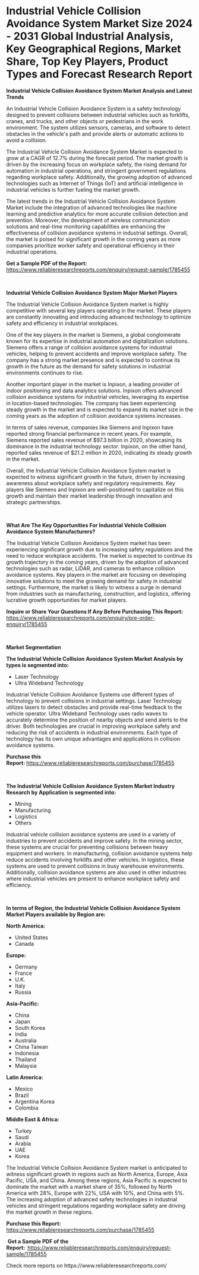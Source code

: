 <p><h1>Industrial Vehicle Collision Avoidance System Market Size 2024 - 2031 Global Industrial Analysis, Key Geographical Regions, Market Share, Top Key Players, Product Types and Forecast Research Report</h1></p><p><strong>Industrial Vehicle Collision Avoidance System Market Analysis and Latest Trends</strong></p>
<p><p>An Industrial Vehicle Collision Avoidance System is a safety technology designed to prevent collisions between industrial vehicles such as forklifts, cranes, and trucks, and other objects or pedestrians in the work environment. The system utilizes sensors, cameras, and software to detect obstacles in the vehicle's path and provide alerts or automatic actions to avoid a collision.</p><p>The Industrial Vehicle Collision Avoidance System Market is expected to grow at a CAGR of 12.7% during the forecast period. The market growth is driven by the increasing focus on workplace safety, the rising demand for automation in industrial operations, and stringent government regulations regarding workplace safety. Additionally, the growing adoption of advanced technologies such as Internet of Things (IoT) and artificial intelligence in industrial vehicles is further fueling the market growth.</p><p>The latest trends in the Industrial Vehicle Collision Avoidance System Market include the integration of advanced technologies like machine learning and predictive analytics for more accurate collision detection and prevention. Moreover, the development of wireless communication solutions and real-time monitoring capabilities are enhancing the effectiveness of collision avoidance systems in industrial settings. Overall, the market is poised for significant growth in the coming years as more companies prioritize worker safety and operational efficiency in their industrial operations.</p></p>
<p><strong>Get a Sample PDF of the Report:&nbsp;</strong> <a href="https://www.reliableresearchreports.com/enquiry/request-sample/1785455">https://www.reliableresearchreports.com/enquiry/request-sample/1785455</a></p>
<p>&nbsp;</p>
<p><strong>Industrial Vehicle Collision Avoidance System Major Market Players</strong></p>
<p><p>The Industrial Vehicle Collision Avoidance System market is highly competitive with several key players operating in the market. These players are constantly innovating and introducing advanced technology to optimize safety and efficiency in industrial workplaces.</p><p>One of the key players in the market is Siemens, a global conglomerate known for its expertise in industrial automation and digitalization solutions. Siemens offers a range of collision avoidance systems for industrial vehicles, helping to prevent accidents and improve workplace safety. The company has a strong market presence and is expected to continue its growth in the future as the demand for safety solutions in industrial environments continues to rise.</p><p>Another important player in the market is Inpixon, a leading provider of indoor positioning and data analytics solutions. Inpixon offers advanced collision avoidance systems for industrial vehicles, leveraging its expertise in location-based technologies. The company has been experiencing steady growth in the market and is expected to expand its market size in the coming years as the adoption of collision avoidance systems increases.</p><p>In terms of sales revenue, companies like Siemens and Inpixon have reported strong financial performance in recent years. For example, Siemens reported sales revenue of $97.3 billion in 2020, showcasing its dominance in the industrial technology sector. Inpixon, on the other hand, reported sales revenue of $21.2 million in 2020, indicating its steady growth in the market.</p><p>Overall, the Industrial Vehicle Collision Avoidance System market is expected to witness significant growth in the future, driven by increasing awareness about workplace safety and regulatory requirements. Key players like Siemens and Inpixon are well-positioned to capitalize on this growth and maintain their market leadership through innovation and strategic partnerships.</p></p>
<p>&nbsp;</p>
<p><strong>What Are The Key Opportunities For Industrial Vehicle Collision Avoidance System Manufacturers?</strong></p>
<p><p>The Industrial Vehicle Collision Avoidance System market has been experiencing significant growth due to increasing safety regulations and the need to reduce workplace accidents. The market is expected to continue its growth trajectory in the coming years, driven by the adoption of advanced technologies such as radar, LiDAR, and cameras to enhance collision avoidance systems. Key players in the market are focusing on developing innovative solutions to meet the growing demand for safety in industrial settings. Furthermore, the market is likely to witness a surge in demand from industries such as manufacturing, construction, and logistics, offering lucrative growth opportunities for market players.</p></p>
<p><strong>Inquire or Share Your Questions If Any Before Purchasing This Report:</strong> <a href="https://www.reliableresearchreports.com/enquiry/pre-order-enquiry/1785455">https://www.reliableresearchreports.com/enquiry/pre-order-enquiry/1785455</a></p>
<p>&nbsp;</p>
<p><strong>Market Segmentation</strong></p>
<p><strong>The Industrial Vehicle Collision Avoidance System Market Analysis by types is segmented into:</strong></p>
<p><ul><li>Laser Technology</li><li>Ultra Wideband Technology</li></ul></p>
<p><p>Industrial Vehicle Collision Avoidance Systems use different types of technology to prevent collisions in industrial settings. Laser Technology utilizes lasers to detect obstacles and provide real-time feedback to the vehicle operator. Ultra Wideband Technology uses radio waves to accurately determine the position of nearby objects and send alerts to the driver. Both technologies are crucial in improving workplace safety and reducing the risk of accidents in industrial environments. Each type of technology has its own unique advantages and applications in collision avoidance systems.</p></p>
<p><strong>Purchase this Report:&nbsp;</strong><a href="https://www.reliableresearchreports.com/purchase/1785455">https://www.reliableresearchreports.com/purchase/1785455</a></p>
<p>&nbsp;</p>
<p><strong>The Industrial Vehicle Collision Avoidance System Market Industry Research by Application is segmented into:</strong></p>
<p><ul><li>Mining</li><li>Manufacturing</li><li>Logistics</li><li>Others</li></ul></p>
<p><p>Industrial vehicle collision avoidance systems are used in a variety of industries to prevent accidents and improve safety. In the mining sector, these systems are crucial for preventing collisions between heavy equipment and workers. In manufacturing, collision avoidance systems help reduce accidents involving forklifts and other vehicles. In logistics, these systems are used to prevent collisions in busy warehouse environments. Additionally, collision avoidance systems are also used in other industries where industrial vehicles are present to enhance workplace safety and efficiency.</p></p>
<p>&nbsp;</p>
<p><strong>In terms of Region, the Industrial Vehicle Collision Avoidance System Market Players available by Region are:</strong></p>
<p>
    <p> <strong> North America: </strong>
        <ul>
            <li>United States</li>
            <li>Canada</li>
        </ul>
        </p> 
    <p> <strong> Europe: </strong>
        <ul>
            <li>Germany</li>
            <li>France</li>
            <li>U.K.</li>
            <li>Italy</li>
            <li>Russia</li>
        </ul>
        </p> 
    <p> <strong> Asia-Pacific: </strong>
        <ul>
            <li>China</li>
            <li>Japan</li>
            <li>South Korea</li>
            <li>India</li>
            <li>Australia</li>
            <li>China Taiwan</li>
            <li>Indonesia</li>
            <li>Thailand</li>
            <li>Malaysia</li>
        </ul>
        </p> 
    <p> <strong> Latin America: </strong>
        <ul>
            <li>Mexico</li>
            <li>Brazil</li>
            <li>Argentina Korea</li>
            <li>Colombia</li>
        </ul>
        </p> 
    <p> <strong> Middle East & Africa: </strong>
        <ul>
            <li>Turkey</li>
            <li>Saudi</li>
            <li>Arabia</li>
            <li>UAE</li>
            <li>Korea</li>
        </ul>
    </p>
    </p>
<p><p>The Industrial Vehicle Collision Avoidance System market is anticipated to witness significant growth in regions such as North America, Europe, Asia Pacific, USA, and China. Among these regions, Asia Pacific is expected to dominate the market with a market share of 35%, followed by North America with 28%, Europe with 22%, USA with 10%, and China with 5%. The increasing adoption of advanced safety technologies in industrial vehicles and stringent regulations regarding workplace safety are driving the market growth in these regions.</p></p>
<p><strong>Purchase this Report: </strong><a href="https://www.reliableresearchreports.com/purchase/1785455">https://www.reliableresearchreports.com/purchase/1785455</a></p>
<p>&nbsp;<strong>Get a Sample PDF of the Report:&nbsp;&nbsp;</strong><a href="https://www.reliableresearchreports.com/enquiry/request-sample/1785455">https://www.reliableresearchreports.com/enquiry/request-sample/1785455</a></p>
<p><strong></strong></p>
<p>Check more reports on https://www.reliableresearchreports.com/</p>